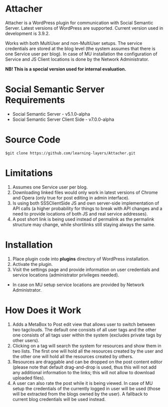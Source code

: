 Attacher
========

Attacher is a WordPress plugin for communication with Social Semantic Server.
Latest versions of WordPress are supported. Current version used in development
is 3.9.2.

Works with both MultiUser and non-MultiUser setups. The service credentials are
stored at the blog level (the system assumes that there is one Service user per
blog). In case of MU installation the configuration of Service and JS Client
locations is done by the Network Administrator.

**NB! This is a special version used for internal evaluation.**

Social Semantic Server Requirements
===================================

* Social Semantic Server - v5.1.0-alpha
* Social Semantic Server Client Side - v7.0.0-alpha

Source Code
===========

`$git clone https://github.com/learning-layers/Attacher.git`

Limitations
===========
1. Assumes one Service user per blog.
2. Downloading linked files would only work in latest versions of Chrome and
Opera (only true for post editing in admin interface).
3. Is using both SSSClientSide JS and own server-side implementation of API
calls (a higher probability for things to break with API changes and a need to
provide locations of both JS and real service addresses).
4. A post short link is being used instead of permalink as the permalink
structure may change, while shortilinks still staying always the same.

Installation
============

1. Place plugin code into **plugins** directory of WordPress installation.
2. Activate the plugin.
3. Visit the settings page and provide information on user credentials and
service locations (administrator privileges needed).
  * In case on MU setup service locations are provided by Network Administrator.

How Does it Work
================
1. Adds a MetaBox to Post edit view that allows user to switch between two
tagclouds. The default one consists of all user tags and the other one consists
of all tags user within the system (excludes private tags by other users).
2. Clicking on a tag will search the system for resources and show them in two
lists. The first one will hold all the resources created by the user and the
other one will hold all the resources created by others.
3. Resources are draggable and can be dropped on the post content editor (please
note that default drag-and-drop is used, thus this will not add any additional
information to the links; this will not allow to download uploaded files).
4. A user can also rate the post while it is being viewed. In case of MU
setup the credentials of the currently logged in user will be used (those will
be extracted from the blogs owned by the user). A fallback to current blog
credentials will be used instead.